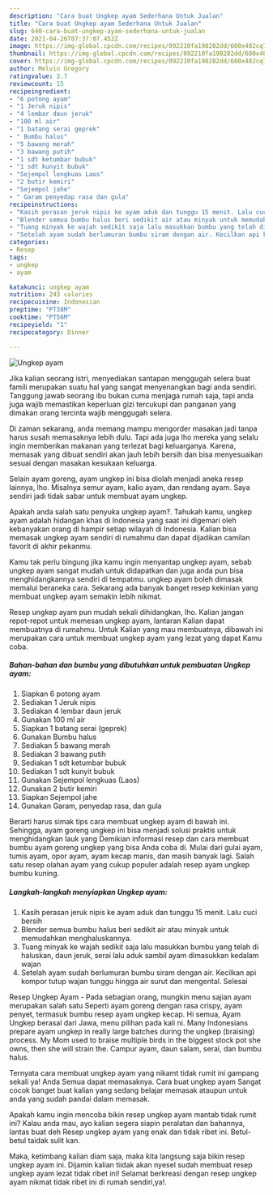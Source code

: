 ```yaml
---
description: "Cara buat Ungkep ayam Sederhana Untuk Jualan"
title: "Cara buat Ungkep ayam Sederhana Untuk Jualan"
slug: 640-cara-buat-ungkep-ayam-sederhana-untuk-jualan
date: 2021-04-26T07:37:07.452Z
image: https://img-global.cpcdn.com/recipes/092210fa198282dd/680x482cq70/ungkep-ayam-foto-resep-utama.jpg
thumbnail: https://img-global.cpcdn.com/recipes/092210fa198282dd/680x482cq70/ungkep-ayam-foto-resep-utama.jpg
cover: https://img-global.cpcdn.com/recipes/092210fa198282dd/680x482cq70/ungkep-ayam-foto-resep-utama.jpg
author: Melvin Gregory
ratingvalue: 3.7
reviewcount: 15
recipeingredient:
- "6 potong ayam"
- "1 Jeruk nipis"
- "4 lembar daun jeruk"
- "100 ml air"
- "1 batang serai geprek"
- " Bumbu halus"
- "5 bawang merah"
- "3 bawang putih"
- "1 sdt ketumbar bubuk"
- "1 sdt kunyit bubuk"
- "Sejempol lengkuas Laos"
- "2 butir kemiri"
- "Sejempol jahe"
- " Garam penyedap rasa dan gula"
recipeinstructions:
- "Kasih perasan jeruk nipis ke ayam aduk dan tunggu 15 menit. Lalu cuci bersih"
- "Blender semua bumbu halus beri sedikit air atau minyak untuk memudahkan menghaluskannya."
- "Tuang minyak ke wajah sedikit saja lalu masukkan bumbu yang telah di haluskan, daun jeruk, serai lalu aduk sambil ayam dimasukkan kedalam wajan"
- "Setelah ayam sudah berlumuran bumbu siram dengan air. Kecilkan api kompor tutup wajan tunggu hingga air surut dan mengental. Selesai"
categories:
- Resep
tags:
- ungkep
- ayam

katakunci: ungkep ayam 
nutrition: 243 calories
recipecuisine: Indonesian
preptime: "PT38M"
cooktime: "PT56M"
recipeyield: "1"
recipecategory: Dinner

---
```



![Ungkep ayam](https://img-global.cpcdn.com/recipes/092210fa198282dd/680x482cq70/ungkep-ayam-foto-resep-utama.jpg)

Jika kalian seorang istri, menyediakan santapan menggugah selera buat famili merupakan suatu hal yang sangat menyenangkan bagi anda sendiri. Tanggung jawab seorang ibu bukan cuma menjaga rumah saja, tapi anda juga wajib memastikan keperluan gizi tercukupi dan panganan yang dimakan orang tercinta wajib menggugah selera.

Di zaman  sekarang, anda memang mampu mengorder masakan jadi tanpa harus susah memasaknya lebih dulu. Tapi ada juga lho mereka yang selalu ingin memberikan makanan yang terlezat bagi keluarganya. Karena, memasak yang dibuat sendiri akan jauh lebih bersih dan bisa menyesuaikan sesuai dengan masakan kesukaan keluarga. 

Selain ayam goreng, ayam ungkep ini bisa diolah menjadi aneka resep lainnya, lho. Misalnya semur ayam, kalio ayam, dan rendang ayam. Saya sendiri jadi tidak sabar untuk membuat ayam ungkep.

Apakah anda salah satu penyuka ungkep ayam?. Tahukah kamu, ungkep ayam adalah hidangan khas di Indonesia yang saat ini digemari oleh kebanyakan orang di hampir setiap wilayah di Indonesia. Kalian bisa memasak ungkep ayam sendiri di rumahmu dan dapat dijadikan camilan favorit di akhir pekanmu.

Kamu tak perlu bingung jika kamu ingin menyantap ungkep ayam, sebab ungkep ayam sangat mudah untuk didapatkan dan juga anda pun bisa menghidangkannya sendiri di tempatmu. ungkep ayam boleh dimasak memalui beraneka cara. Sekarang ada banyak banget resep kekinian yang membuat ungkep ayam semakin lebih nikmat.

Resep ungkep ayam pun mudah sekali dihidangkan, lho. Kalian jangan repot-repot untuk memesan ungkep ayam, lantaran Kalian dapat membuatnya di rumahmu. Untuk Kalian yang mau membuatnya, dibawah ini merupakan cara untuk membuat ungkep ayam yang lezat yang dapat Kamu coba.

<!--inarticleads1-->

##### Bahan-bahan dan bumbu yang dibutuhkan untuk pembuatan Ungkep ayam:

1. Siapkan 6 potong ayam
1. Sediakan 1 Jeruk nipis
1. Sediakan 4 lembar daun jeruk
1. Gunakan 100 ml air
1. Siapkan 1 batang serai (geprek)
1. Gunakan  Bumbu halus
1. Sediakan 5 bawang merah
1. Sediakan 3 bawang putih
1. Sediakan 1 sdt ketumbar bubuk
1. Sediakan 1 sdt kunyit bubuk
1. Gunakan Sejempol lengkuas (Laos)
1. Gunakan 2 butir kemiri
1. Siapkan Sejempol jahe
1. Gunakan  Garam, penyedap rasa, dan gula


Berarti harus simak tips cara membuat ungkep ayam di bawah ini. Sehingga, ayam goreng ungkep ini bisa menjadi solusi praktis untuk menghidangkan lauk yang Demikian informasi resep dan cara membuat bumbu ayam goreng ungkep yang bisa Anda coba di. Mulai dari gulai ayam, tumis ayam, opor ayam, ayam kecap manis, dan masih banyak lagi. Salah satu resep olahan ayam yang cukup populer adalah resep ayam ungkep bumbu kuning. 

<!--inarticleads2-->

##### Langkah-langkah menyiapkan Ungkep ayam:

1. Kasih perasan jeruk nipis ke ayam aduk dan tunggu 15 menit. Lalu cuci bersih
1. Blender semua bumbu halus beri sedikit air atau minyak untuk memudahkan menghaluskannya.
1. Tuang minyak ke wajah sedikit saja lalu masukkan bumbu yang telah di haluskan, daun jeruk, serai lalu aduk sambil ayam dimasukkan kedalam wajan
1. Setelah ayam sudah berlumuran bumbu siram dengan air. Kecilkan api kompor tutup wajan tunggu hingga air surut dan mengental. Selesai


Resep Ungkep Ayam - Pada sebagian orang, mungkin menu sajian ayam merupakan salah satu Seperti ayam goreng dengan rasa crispy, ayam penyet, termasuk bumbu resep ayam ungkep kecap. Hi semua, Ayam Ungkep berasal dari Jawa, menu pilihan pada kali ni. Many Indonesians prepare ayam ungkep in really large batches during the ungkep (braising) process. My Mom used to braise multiple birds in the biggest stock pot she owns, then she will strain the. Campur ayam, daun salam, serai, dan bumbu halus. 

Ternyata cara membuat ungkep ayam yang nikamt tidak rumit ini gampang sekali ya! Anda Semua dapat memasaknya. Cara buat ungkep ayam Sangat cocok banget buat kalian yang sedang belajar memasak ataupun untuk anda yang sudah pandai dalam memasak.

Apakah kamu ingin mencoba bikin resep ungkep ayam mantab tidak rumit ini? Kalau anda mau, ayo kalian segera siapin peralatan dan bahannya, lantas buat deh Resep ungkep ayam yang enak dan tidak ribet ini. Betul-betul taidak sulit kan. 

Maka, ketimbang kalian diam saja, maka kita langsung saja bikin resep ungkep ayam ini. Dijamin kalian tiidak akan nyesel sudah membuat resep ungkep ayam lezat tidak ribet ini! Selamat berkreasi dengan resep ungkep ayam nikmat tidak ribet ini di rumah sendiri,ya!.

